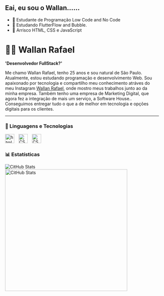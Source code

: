 ## Eai, eu sou o Wallan...... 
- 🔭 Estudante de Programação Low Code and No Code
- 🌱 Estudando FlutterFlow and Bubble.
- 🔭 Arrisco HTML, CSS e JavaScript

# 👨‍💻 Wallan Rafael

**'Desenvolvedor FullStack?'**

Me chamo Wallan Rafael, tenho 25 anos e sou natural de São Paulo. Atualmente, estou estudando programação e desenvolvimento Web. Sou apaixonado por tecnologia e compartilho meu conhecimento atráves do meu Instagram [ Wallan Rafael](https://www.instagram.com/wallanrafael_/), onde mostro meus trabalhos junto ao da minha empresa. 
Também tenho uma empresa de Marketing Digital, que agora fez a integração de mais um serviço, a Software House.. Conseguimos entregar tudo o que a de melhor em tecnologia e opções digitais para os clientes.

---

### 🤖 Linguagens e Tecnologias ####

 <img 
 aling="left"
 title="html"
 width="30px"
 style="padding-right: 10px;"
 src="https://cdn.jsdelivr.net/gh/devicons/devicon@latest/icons/html5/html5-original.svg" />
<img 
 aling="left"
 alt="CSS"
 title="css"
 width="30px"
 style="padding-right: 10px;"
 src="https://cdn.jsdelivr.net/gh/devicons/devicon@latest/icons/css3/css3-original.svg" />
  <img 
 aling="left"
 alt="CSS"
 title="css"
 width="30px"
 style="padding-right: 10px;"
 src="https://cdn.jsdelivr.net/gh/devicons/devicon@latest/icons/javascript/javascript-original.svg" />

### 📊 Estatísticas ###

<p>
    <img 
    aling="left"
    alt="CitHub Stats"
    width=""
    style="padding-right: 10px;"src="https://github-readme-stats.vercel.app/api?username=wallanrafael&show_icons=true&theme=tokyonight&include_all_commits=true&locale=pt-br"
    >
</
<p>
    <img 
    aling="left"
    alt="CitHub Stats"
    width="400"
    style="padding-right: 10px;"src="https://github-readme-stats.vercel.app/api/top-langs/?username=wallanrafael&theme=tokyonight&layout=compact&custom_title=Tecnologias&langs_count=3"
    >
</p>
    
